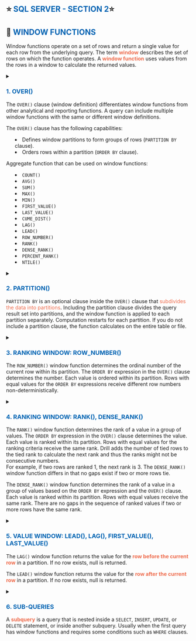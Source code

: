 ## ⭐ <span style="color: #0063B2FF;">SQL SERVER - SECTION 2</span>⭐

## 🔗 <span style="color: #0063B2FF;">WINDOW FUNCTIONS</span>

Window functions operate on a set of rows and return a single value for each row from the underlying query. The term <b style="color: #ee6c4d;">window</b> describes the set of rows on which the function operates. A <b style="color: #ee6c4d;">window function</b> uses values from the rows in a window to calculate the returned values.

<details>
 <summary><h3 style="color: #0063B2FF;">1. OVER()</h3>

The `OVER()` clause (window definition) differentiates window functions from other analytical and reporting functions. A query can include multiple window functions with the same or different window definitions.

The `OVER()` clause has the following capabilities:

- Defines window partitions to form groups of rows (`PARTITION BY` clause).
- Orders rows within a partition (`ORDER BY` clause).

Aggregate function that can be used on window functions:

- `COUNT()`
- `AVG()`
- `SUM()`
- `MAX()`
- `MIN()`
- `FIRST_VALUE()`
- `LAST_VALUE()`
- `CUME_DIST()`
- `LAG()`
- `LEAD()`
- `ROW_NUMBER()`
- `RANK()`
- `DENSE_RANK()`
- `PERCENT_RANK()`
- `NTILE()`

</summary>

```sql
SELECT
     B.FirstName [First Name]
    ,B.LastName [Last Name]
    ,A.Rate Rate
    ,AverageRate = AVG(A.Rate) OVER()
    ,MaximumRate = MAX(A.Rate) OVER()
    ,DiffFromAvgRate = A.Rate - AVG(A.Rate) OVER()
    ,PercentageofMaxRAte = A.Rate/MAX(A.Rate) OVER()

    FROM AdventureWorks2019.Person.Person B
        JOIN AdventureWorks2019.HumanResources.EmployeePayHistory A
            ON A.BusinessEntityID = B.BusinessEntityID
```

![Screenshot](/assets/over.png?raw=true "over")

</details>

<details>
 <summary><h3 style="color: #0063B2FF;">2. PARTITION()</h3>

`PARTITION BY` is an optional clause inside the `OVER()` clause that <span style="color: #ee6c4d;">subdivides the data into partitions</span>. Including the partition clause divides the query result set into partitions, and the window function is applied to each partition separately. Computation restarts for each partition. If you do not include a partition clause, the function calculates on the entire table or file.

</summary>

```sql
SELECT
     ProductName = A.Name
    ,A.ListPrice
    ,ProductCategory = C.Name
    ,ProductSubcategory = B.Name
    ,AvgPriceByCategory = AVG(A.ListPrice) OVER(PARTITION BY C.Name)
    ,AvgPriceByCategoryAndSubcategory = AVG(A.ListPrice) OVER(PARTITION BY C.Name, B.Name)
    ,ProductVsCategoryDelta = A.ListPrice - AVG(A.ListPrice) OVER(PARTITION BY C.Name)

    FROM AdventureWorks2019.Production.Product A
        JOIN AdventureWorks2019.Production.ProductSubcategory B
            ON A.ProductSubcategoryID = B.ProductSubCategoryID
        JOIN AdventureWorks2019.Production.ProductCategory C
            ON B.ProductCategoryID = C.ProductCategoryID

```

![Screenshot](/assets/partition.png?raw=true "partition")

</details>

<details>
 <summary><h3 style="color: #0063B2FF;">3. RANKING WINDOW: ROW_NUMBER()</h3>

The `ROW_NUMBER()` window function determines the ordinal number of the current row within its partition. The `ORDER BY` expression in the `OVER()` clause determines the number. Each value is ordered within its partition. Rows with equal values for the `ORDER BY` expressions receive different row numbers non-deterministically.

</summary>

```sql
SELECT
     ProductName = A.Name
    ,Price = A.ListPrice
    ,ProductSubcategory = B.Name
    ,ProductCategory = C.Name
    ,[Price Rank] = ROW_NUMBER() OVER(ORDER BY A.ListPrice DESC)
    ,[Category Price Rank] = ROW_NUMBER() OVER(PARTITION BY C.Name ORDER BY A.ListPrice DESC)
    ,[TOP 5 Price in Category] =
        CASE
            WHEN ROW_NUMBER() OVER(PARTITION BY C.Name ORDER BY A.ListPrice DESC) <= 5 THEN 'Yes'
            ELSE 'No'
        END

    FROM AdventureWorks2019.Production.Product A
        JOIN AdventureWorks2019.Production.ProductSubcategory B
            ON A.ProductSubcategoryID = B.ProductSubCategoryID
        JOIN AdventureWorks2019.Production.ProductCategory C
            ON B.ProductCategoryID = C.ProductCategoryID

    ORDER BY  [TOP 5 Price in Category] DESC
```

![Screenshot](/assets/row_number.png?raw=true "row number")

</details>

<details>
 <summary><h3 style="color: #0063B2FF;">4. RANKING WINDOW: RANK(), DENSE_RANK()</h3>

The `RANK()` window function determines the rank of a value in a group of values. The `ORDER BY` expression in the `OVER()` clause determines the value. Each value is ranked within its partition. Rows with equal values for the ranking criteria receive the same rank. Drill adds the number of tied rows to the tied rank to calculate the next rank and thus the ranks might not be consecutive numbers.
<br>
For example, if two rows are ranked 1, the next rank is 3. The `DENSE_RANK()` window function differs in that no gaps exist if two or more rows tie.

The `DENSE_RANK()` window function determines the rank of a value in a group of values based on the `ORDER BY` expression and the `OVER()` clause. Each value is ranked within its partition. Rows with equal values receive the same rank. There are no gaps in the sequence of ranked values if two or more rows have the same rank.

</summary>

```SQL
SELECT
     ProductName = A.Name
    ,A.ListPrice
    ,ProductSubcategory = B.Name
    ,ProductCategory = C.Name
    ,[Price Rank] = ROW_NUMBER() OVER(ORDER BY A.ListPrice DESC)
    ,[Category Price Rank] = ROW_NUMBER() OVER(PARTITION BY C.Name ORDER BY A.ListPrice DESC)
    ,[Category Price Rank with Rank] = RANK() OVER(PARTITION BY C.Name ORDER BY A.ListPrice DESC)
    ,[Category Price Rank with Dense Rank] = DENSE_RANK() OVER(PARTITION BY C.Name ORDER BY A.ListPrice DESC)
    ,[TOP 5 Price in Category] =
        CASE
            WHEN DENSE_RANK() OVER(PARTITION BY C.Name ORDER BY A.ListPrice DESC) <= 5 THEN 'Yes'
        ELSE 'No'
        END

    FROM AdventureWorks2019.Production.Product A
        JOIN AdventureWorks2019.Production.ProductSubcategory B
            ON A.ProductSubcategoryID = B.ProductSubCategoryID
        JOIN AdventureWorks2019.Production.ProductCategory C
            ON B.ProductCategoryID = C.ProductCategoryID

    ORDER BY  [TOP 5 Price in Category] DESC
```

![Screenshot](/assets/rank.png?raw=true "rank")

</details>

<details>
 <summary><h3 style="color: #0063B2FF;">5. VALUE WINDOW: LEAD(), LAG(), FIRST_VALUE(), LAST_VALUE()</h3>

The `LAG()` window function returns the value for the <b style="color: #ee6c4d;">row before the current row</b> in a partition. If no row exists, null is returned.

The `LEAD()` window function returns the value for the <b style="color: #ee6c4d;">row after the current row</b> in a partition. If no row exists, null is returned.

</summary>

```sql
SELECT
     A.PurchaseOrderID
    ,A.OrderDate
    ,A.TotalDue
    ,VendorName = B.Name
    ,PrevOrderAmtFromVendor = LAG(A.TotalDue) OVER(PARTITION BY A.VendorID ORDER BY A.OrderDate)
    ,NextOrderByEmployeeVendor = LEAD(B.Name) OVER(PARTITION BY A.EmployeeID ORDER BY A.OrderDate)
    ,Next2OrderByEmployeeVEndor = LEAD(B.Name, 2) OVER(PARTITION BY A.EmployeeID ORDER BY A.OrderDate)
    ,A.VendorID
    ,A.EmployeeID

    FROM AdventureWorks2019.Purchasing.PurchaseOrderHeader A
        JOIN AdventureWorks2019.Purchasing.Vendor B
            ON A.VendorID = B.BusinessEntityID

    WHERE YEAR(A.OrderDate) >= 2013
    AND A.TotalDue > 500

      ORDER BY A.EmployeeID, A.OrderDate
```

![Screenshot](/assets/lead.png?raw=true "lead")

</details>

<details>
 <summary><h3 style="color: #0063B2FF;">6. SUB-QUERIES</h3>

A <b style="color: #ee6c4d;">subquery</b> is a query that is nested inside a `SELECT`, `INSERT`, `UPDATE`, or `DELETE` statement, or inside another subquery.
Usually when the first query has window functions and requires some conditions such as `WHERE` clauses.

</summary>

```sql
SELECT
     PurchaseOrderID
    ,VendorID
    ,OrderDate
    ,TaxAmt
    ,Freight
    ,TotalDue

    FROM
        (SELECT
             PurchaseOrderID
            ,VendorID
            ,OrderDate
            ,TaxAmt
            ,Freight
            ,TotalDue
            ,[Top 3 Purchase Order Rank] = ROW_NUMBER() OVER(PARTITION BY VendorID ORDER BY TotalDue DESC)
            ,[All Top 3 Purchase Order Rank] = DENSE_RANK() OVER(PARTITION BY VendorID ORDER BY TotalDue DESC)

            FROM AdventureWorks2019.Purchasing.PurchaseOrderHeader
        ) X
    -- Windowed functions can only appear in the SELECT or ORDER BY clauses.
    WHERE AllTop3PurchaseOrderRank <= 3
```

</details>
